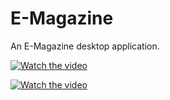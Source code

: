 # E-Magazine
An E-Magazine desktop application.


[![Watch the video](https://i.imgur.com/aHOutHq.png)](https://streamable.com/e/5z3rkv)



[![Watch the video](https://i.imgur.com/cFWImXu.png)](https://streamable.com/e/eoeqvw)
